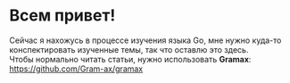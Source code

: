 # Всем привет!
Сейчас я нахожусь в процессе изучения языка Go, мне нужно куда-то конспектировать изученные темы, так что оставлю это здесь. <br>
Чтобы нормально читать статьи, нужно использовать **Gramax**: https://github.com/Gram-ax/gramax
